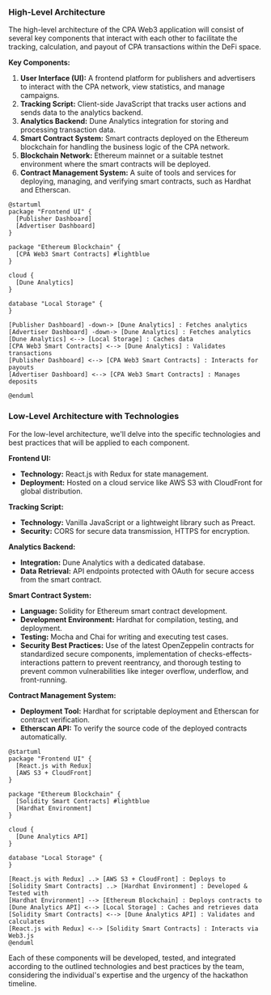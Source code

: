 ### High-Level Architecture

The high-level architecture of the CPA Web3 application will consist of several key components that interact with each other to facilitate the tracking, calculation, and payout of CPA transactions within the DeFi space.

**Key Components:**

1. **User Interface (UI):** A frontend platform for publishers and advertisers to interact with the CPA network, view statistics, and manage campaigns.
2. **Tracking Script:** Client-side JavaScript that tracks user actions and sends data to the analytics backend.
3. **Analytics Backend:** Dune Analytics integration for storing and processing transaction data.
4. **Smart Contract System:** Smart contracts deployed on the Ethereum blockchain for handling the business logic of the CPA network.
5. **Blockchain Network:** Ethereum mainnet or a suitable testnet environment where the smart contracts will be deployed.
6. **Contract Management System:** A suite of tools and services for deploying, managing, and verifying smart contracts, such as Hardhat and Etherscan.

```plantuml
@startuml
package "Frontend UI" {
  [Publisher Dashboard]
  [Advertiser Dashboard]
}

package "Ethereum Blockchain" {
  [CPA Web3 Smart Contracts] #lightblue
}

cloud {
  [Dune Analytics]
}

database "Local Storage" {
}

[Publisher Dashboard] -down-> [Dune Analytics] : Fetches analytics
[Advertiser Dashboard] -down-> [Dune Analytics] : Fetches analytics
[Dune Analytics] <--> [Local Storage] : Caches data
[CPA Web3 Smart Contracts] <--> [Dune Analytics] : Validates transactions
[Publisher Dashboard] <--> [CPA Web3 Smart Contracts] : Interacts for payouts
[Advertiser Dashboard] <--> [CPA Web3 Smart Contracts] : Manages deposits

@enduml
```

### Low-Level Architecture with Technologies

For the low-level architecture, we'll delve into the specific technologies and best practices that will be applied to each component.

**Frontend UI:**
- **Technology:** React.js with Redux for state management.
- **Deployment:** Hosted on a cloud service like AWS S3 with CloudFront for global distribution.

**Tracking Script:**
- **Technology:** Vanilla JavaScript or a lightweight library such as Preact.
- **Security:** CORS for secure data transmission, HTTPS for encryption.

**Analytics Backend:**
- **Integration:** Dune Analytics with a dedicated database.
- **Data Retrieval:** API endpoints protected with OAuth for secure access from the smart contract.

**Smart Contract System:**
- **Language:** Solidity for Ethereum smart contract development.
- **Development Environment:** Hardhat for compilation, testing, and deployment.
- **Testing:** Mocha and Chai for writing and executing test cases.
- **Security Best Practices:** Use of the latest OpenZeppelin contracts for standardized secure components, implementation of checks-effects-interactions pattern to prevent reentrancy, and thorough testing to prevent common vulnerabilities like integer overflow, underflow, and front-running.

**Contract Management System:**
- **Deployment Tool:** Hardhat for scriptable deployment and Etherscan for contract verification.
- **Etherscan API:** To verify the source code of the deployed contracts automatically.

```plantuml
@startuml
package "Frontend UI" {
  [React.js with Redux]
  [AWS S3 + CloudFront]
}

package "Ethereum Blockchain" {
  [Solidity Smart Contracts] #lightblue
  [Hardhat Environment]
}

cloud {
  [Dune Analytics API]
}

database "Local Storage" {
}

[React.js with Redux] ..> [AWS S3 + CloudFront] : Deploys to
[Solidity Smart Contracts] ..> [Hardhat Environment] : Developed & Tested with
[Hardhat Environment] --> [Ethereum Blockchain] : Deploys contracts to
[Dune Analytics API] <--> [Local Storage] : Caches and retrieves data
[Solidity Smart Contracts] <--> [Dune Analytics API] : Validates and calculates
[React.js with Redux] <--> [Solidity Smart Contracts] : Interacts via Web3.js
@enduml
```

Each of these components will be developed, tested, and integrated according to the outlined technologies and best practices by the team, considering the individual's expertise and the urgency of the hackathon timeline.